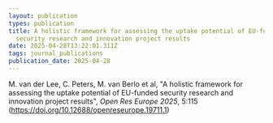 ```yaml
---
layout: publication
types: publication
title: A holistic framework for assessing the uptake potential of EU-funded
  security research and innovation project results
date: 2025-04-28T13:22:01.311Z
tags: journal_publications
publication_date: 2025-04-28
---
```

<!--StartFragment-->

M. van der Lee, C. Peters, M. van Berlo et al, "A holistic framework for assessing the uptake potential of EU-funded security research and innovation project results", *Open Res Europe 2025*, 5:115 (https://doi.org/10.12688/openreseurope.19711.1)

<!--EndFragment-->